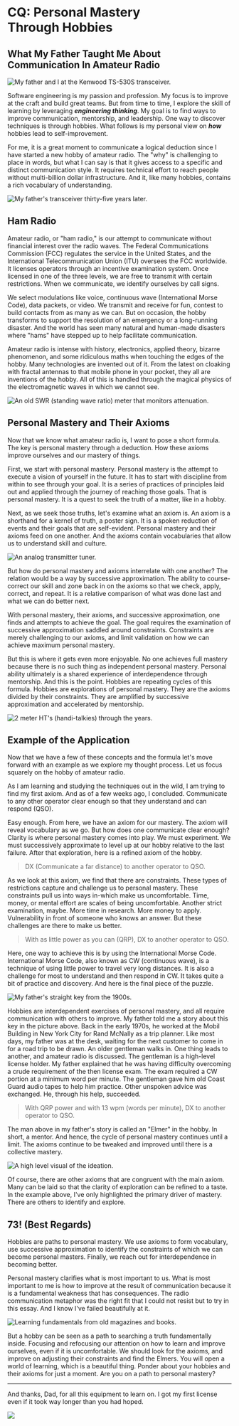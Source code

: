 # CQ: Personal Mastery Through Hobbies
## What My Father Taught Me About Communication In Amateur Radio

![My father and I at the Kenwood TS-530S transceiver.](https://cdn-images-1.medium.com/max/1600/1*EwRT6L7ntuEc22avteGC8g.jpeg)

Software engineering is my passion and profession. My focus is to improve at the craft and build great teams. But from time to time, I explore the skill of learning by leveraging ***engineering thinking***. My goal is to find ways to improve communication, mentorship, and leadership. One way to discover techniques is through hobbies. What follows is my personal view on ***how*** hobbies lead to self-improvement.

For me, it is a great moment to communicate a logical deduction since I have started a new hobby of amateur radio. The "why" is challenging to place in words, but what I can say is that it gives access to a specific and distinct communication style. It requires technical effort to reach people without multi-billion dollar infrastructure. And it, like many hobbies, contains a rich vocabulary of understanding.

![My father's transceiver thirty-five years later.](https://cdn-images-1.medium.com/max/1600/1*Ze-BJYlFU_yh0I0OX4GEhw.jpeg)

## Ham Radio

Amateur radio, or "ham radio," is our attempt to communicate without financial interest over the radio waves. The Federal Communications Commission (FCC) regulates the service in the United States, and the International Telecommunication Union (ITU) oversees the FCC worldwide. It licenses operators through an incentive examination system. Once licensed in one of the three levels, we are free to transmit with certain restrictions. When we communicate, we identify ourselves by call signs.

We select modulations like voice, continuous wave (International Morse Code), data packets, or video. We transmit and receive for fun, contest to build contacts from as many as we can. But on occasion, the hobby transforms to support the resolution of an emergency or a long-running disaster. And the world has seen many natural and human-made disasters where "hams" have stepped up to help facilitate communication.

Amateur radio is intense with history, electronics, applied theory, bizarre phenomenon, and some ridiculous maths when touching the edges of the hobby. Many technologies are invented out of it. From the latest on cloaking with fractal antennas to that mobile phone in your pocket, they all are inventions of the hobby. All of this is handled through the magical physics of the electromagnetic waves in which we cannot see.

![An old SWR (standing wave ratio) meter that monitors attenuation.](https://cdn-images-1.medium.com/max/1600/1*zG9_mTzqPfUVkC2U9m18dg.jpeg)

## Personal Mastery and Their Axioms

Now that we know what amateur radio is, I want to pose a short formula. The key is personal mastery through a deduction. How these axioms improve ourselves and our mastery of things.

First, we start with personal mastery. Personal mastery is the attempt to execute a vision of yourself in the future. It has to start with discipline from within to see through your goal. It is a series of practices of principles laid out and applied through the journey of reaching those goals. That is personal mastery. It is a quest to seek the truth of a matter, like in a hobby.

Next, as we seek those truths, let's examine what an axiom is. An axiom is a shorthand for a kernel of truth, a poster sign. It is a spoken reduction of events and their goals that are self-evident. Personal mastery and their axioms feed on one another. And the axioms contain vocabularies that allow us to understand skill and culture.

![An analog transmitter tuner.](https://cdn-images-1.medium.com/max/1600/1*lVYky4Jqig-tfo4_eiMd-Q.jpeg)

But how do personal mastery and axioms interrelate with one another? The relation would be a way by successive approximation. The ability to course-correct our skill and zone back in on the axioms so that we check, apply, correct, and repeat. It is a relative comparison of what was done last and what we can do better next.

With personal mastery, their axioms, and successive approximation, one finds and attempts to achieve the goal. The goal requires the examination of successive approximation saddled around constraints. Constraints are merely challenging to our axioms, and limit validation on how we can achieve maximum personal mastery.

But this is where it gets even more enjoyable. No one achieves full mastery because there is no such thing as independent personal mastery. Personal ability ultimately is a shared experience of interdependence through mentorship. And this is the point. Hobbies are repeating cycles of this formula.
Hobbies are explorations of personal mastery. They are the axioms divided by their constraints. They are amplified by successive approximation and accelerated by mentorship.

![2 meter HT's (handi-talkies) through the years.](https://cdn-images-1.medium.com/max/1600/1*yKatsLBu3cptRq6ydEa_sA.jpeg)

## Example of the Application

Now that we have a few of these concepts and the formula let's move forward with an example as we explore my thought process. Let us focus squarely on the hobby of amateur radio.

As I am learning and studying the techniques out in the wild, I am trying to find my first axiom. And as of a few weeks ago, I concluded.
Communicate to any other operator clear enough so that they understand and can respond (QSO).

Easy enough. From here, we have an axiom for our mastery. The axiom will reveal vocabulary as we go. But how does one communicate clear enough? Clarity is where personal mastery comes into play. We must experiment. We must successively approximate to level up at our hobby relative to the last failure. After that exploration, here is a refined axiom of the hobby.

> DX (Communicate a far distance) to another operator to QSO.

As we look at this axiom, we find that there are constraints. These types of restrictions capture and challenge us to personal mastery. These constraints pull us into ways in-which make us uncomfortable. Time, money, or mental effort are scales of being uncomfortable. Another strict examination, maybe. More time in research. More money to apply. Vulnerability in front of someone who knows an answer. But these challenges are there to make us better.

> With as little power as you can (QRP), DX to another operator to QSO.

Here, one way to achieve this is by using the International Morse Code. International Morse Code, also known as CW (continuous wave), is a technique of using little power to travel very long distances. It is also a challenge for most to understand and then respond in CW. It takes quite a bit of practice and discovery. And here is the final piece of the puzzle.

![My father's straight key from the 1900s.](https://cdn-images-1.medium.com/max/1600/1*1EsSvCBuTxf34pqfQm5c6w.jpeg)

Hobbies are interdependent exercises of personal mastery, and all require communication with others to improve. My father told me a story about this key in the picture above. Back in the early 1970s, he worked at the Mobil Building in New York City for Rand McNally as a trip planner. Like most days, my father was at the desk, waiting for the next customer to come in for a road trip to be drawn. An older gentleman walks in. One thing leads to another, and amateur radio is discussed. The gentleman is a high-level license holder. My father explained that he was having difficulty overcoming a crude requirement of the then license exam. The exam required a CW portion at a minimum word per minute. The gentleman gave him old Coast Guard audio tapes to help him practice. Other unspoken advice was exchanged. He, through his help, succeeded.

> With QRP power and with 13 wpm (words per minute), DX to another operator to QSO.

The man above in my father's story is called an "Elmer" in the hobby. In short, a mentor. And hence, the cycle of personal mastery continues until a limit. The axioms continue to be tweaked and improved until there is a collective mastery.

![A high level visual of the ideation.](https://cdn-images-1.medium.com/max/1600/1*blUKyIUX6UdKtSJBBbhI7w.jpeg)

Of course, there are other axioms that are congruent with the main axiom. Many can be laid so that the clarity of exploration can be refined to a taste. In the example above, I've only highlighted the primary driver of mastery. There are others to identify and explore.

## 73! (Best Regards)

Hobbies are paths to personal mastery. We use axioms to form vocabulary, use successive approximation to identify the constraints of which we can become personal masters. Finally, we reach out for interdependence in becoming better.

Personal mastery clarifies what is most important to us. What is most important to me is how to improve at the result of communication because it is a fundamental weakness that has consequences. The radio communication metaphor was the right fit that I could not resist but to try in this essay. And I know I've failed beautifully at it.

![Learning fundamentals from old magazines and books.](https://cdn-images-1.medium.com/max/1600/1*Ij4rl38EvXw9tjkXY2oiOQ.jpeg)

But a hobby can be seen as a path to searching a truth fundamentally inside. Focusing and refocusing our attention on how to learn and improve ourselves, even if it is uncomfortable. We should look for the axioms, and improve on adjusting their constraints and find the Elmers. You will open a world of learning, which is a beautiful thing. Ponder about your hobbies and their axioms for just a moment. Are you on a path to personal mastery?

***

And thanks, Dad, for all this equipment to learn on. I got my first license even if it took way longer than you had hoped.

![](https://cdn-images-1.medium.com/max/1600/1*bzM2WJmEnxOeIo6HhG4Sww.png)
